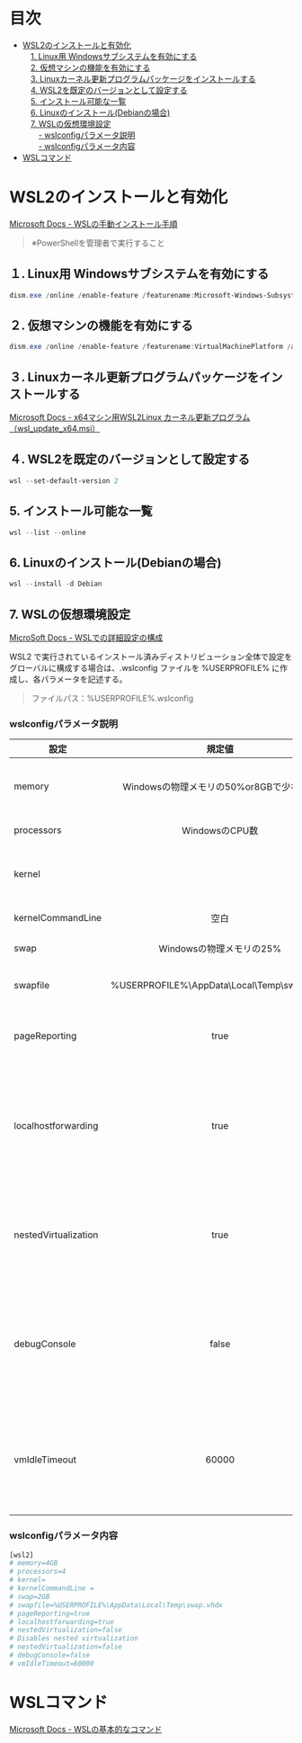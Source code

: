 # 目次
- [WSL2のインストールと有効化](#wsl2のインストールと有効化)  
　[1. Linux用 Windowsサブシステムを有効にする](#１-linux用-windowsサブシステムを有効にする)  
　[2. 仮想マシンの機能を有効にする](#２-仮想マシンの機能を有効にする)  
　[3. Linuxカーネル更新プログラムパッケージをインストールする](#３-linuxカーネル更新プログラムパッケージをインストールする)  
　[4. WSL2を既定のバージョンとして設定する](#４-wsl2を既定のバージョンとして設定する)  
　[5. インストール可能な一覧](#5-インストール可能な一覧)  
　[6. Linuxのインストール(Debianの場合)](#6-linuxのインストールdebianの場合)  
　[7. WSLの仮想環境設定](#7-wslの仮想環境設定)  
　　[- wslconfigパラメータ説明](#wslconfigパラメータ説明)  
　　[- wslconfigパラメータ内容](#wslconfigパラメータ内容)  
- [WSLコマンド](#wslコマンド)  


# WSL2のインストールと有効化  
[Microsoft Docs - WSLの手動インストール手順](https://docs.microsoft.com/ja-jp/windows/wsl/install-manual)  
> ※PowerShellを管理者で実行すること

## １. Linux用 Windowsサブシステムを有効にする  
```powershell
dism.exe /online /enable-feature /featurename:Microsoft-Windows-Subsystem-Linux /all /norestart
```

## ２. 仮想マシンの機能を有効にする  
```powershell
dism.exe /online /enable-feature /featurename:VirtualMachinePlatform /all /norestart
```

## ３. Linuxカーネル更新プログラムパッケージをインストールする  
[Microsoft Docs - x64マシン用WSL2Linux カーネル更新プログラム（wsl_update_x64.msi）](https://wslstorestorage.blob.core.windows.net/wslblob/wsl_update_x64.msi)  

## ４. WSL2を既定のバージョンとして設定する  
```powershell
wsl --set-default-version 2
```

## 5. インストール可能な一覧
```powershell
wsl --list --online
```

## 6. Linuxのインストール(Debianの場合)  
```powershell
wsl --install -d Debian
```

## 7. WSLの仮想環境設定  
[MicroSoft Docs - WSLでの詳細設定の構成](https://docs.microsoft.com/ja-jp/windows/wsl/wsl-config)  

WSL2 で実行されているインストール済みディストリビューション全体で設定をグローバルに構成する場合は、.wslconfig ファイルを %USERPROFILE% に作成し、各パラメータを記述する。  
> ファイルパス：%USERPROFILE%.wslconfig  
### wslconfigパラメータ説明
| 設定 | 規定値| 説明 |
| - | :-: | - |
| memory | Windowsの物理メモリの50%or8GBで少ない方 | WSL2に割り当てるメモリ量。MB,GBで指定。 |
| processors | WindowsのCPU数 | WSL2に割り当てるCPU数 |
| kernel |  | Linuxカーネルへの絶対パス(Windows上)。 |
| kernelCommandLine | 空白 | カーネルコマンドライン。 |
| swap | Windowsの物理メモリの25% | WSL2のスワップ領域。 |
| swapfile | %USERPROFILE%\AppData\Local\Temp\swap.vhdx | スワップファイルの生成ディレクトリ。 |
| pageReporting | true | WSL2に割り当てられた未使用メモリの再利用可否。 |
| localhostforwarding | true | WSL2でlocalhostにバインドされたポートに、localhost:port経由でホストから接続できるかどうかを指定。 |
| nestedVirtualization | true | Windows11のみ。入れ子になった仮想化で他の入れ子になったWSL2の実行可否。 |
| debugConsole | false | Windows11のみ。WSL2のインスタンスの開始時にdmesgの内容を表示する出力コンソールウィンドウの有無。 |
| vmIdleTimeout | 60000 | Windows11のみ。WSL2ががアイドル状態になってからシャットダウンされるまでのミリ秒数。 |

### wslconfigパラメータ内容
```bash
[wsl2]
# memory=4GB
# processors=4
# kernel=
# kernelCommandLine =
# swap=2GB
# swapfile=%USERPROFILE%\AppData\Local\Temp\swap.vhdx
# pageReporting=true
# localhostforwarding=true
# nestedVirtualization=false
# Disables nested virtualization
# nestedVirtualization=false
# debugConsole=false
# vmIdleTimeout=60000
```

# WSLコマンド
[Microsoft Docs - WSLの基本的なコマンド](https://docs.microsoft.com/ja-jp/windows/wsl/basic-commands)  